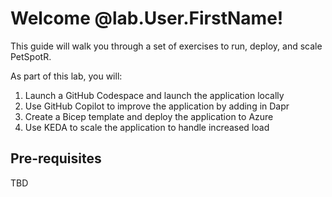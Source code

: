 # Welcome @lab.User.FirstName!

This guide will walk you through a set of exercises to run, deploy, and scale PetSpotR.

As part of this lab, you will:

1. Launch a GitHub Codespace and launch the application locally
2. Use GitHub Copilot to improve the application by adding in Dapr
3. Create a Bicep template and deploy the application to Azure
4. Use KEDA to scale the application to handle increased load

## Pre-requisites

TBD
